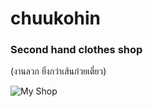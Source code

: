 # chuukohin

### Second hand clothes shop

(งานลวก ยิ่งกว่าเส้นก๋วยเตี๋ยว)

![My Shop](https://user-images.githubusercontent.com/70818990/177506860-46b107bb-22f6-4586-902c-f5cb54c970c5.png)
